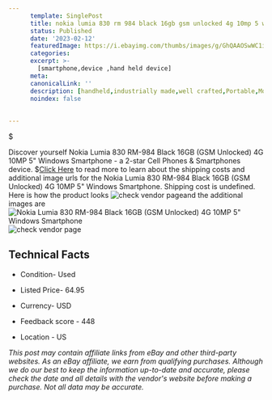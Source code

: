 ```yaml
---
      template: SinglePost
      title: nokia lumia 830 rm 984 black 16gb gsm unlocked 4g 10mp 5 windows smartphone
      status: Published
      date: '2023-02-12'
      featuredImage: https://i.ebayimg.com/thumbs/images/g/GhQAAOSwWC1iZaLf/s-l225.jpg
      categories: 
      excerpt: >-
        [smartphone,device ,hand held device]
      meta:
      canonicalLink: ''
      description: [handheld,industrially made,well crafted,Portable,Mobile,Compact,Convenient,Lightweight,Maneuverable,Man-portable,Miniature,Carriable,Hand-held,Light,Holdable,Transportable,Mobile device,Pocket-sized,On-the-go,Wireless,Cordless,Compact size,Convenient size, smartphone,device ,hand held device]
      noindex: false
      
        
---
```

$

Discover yourself Nokia Lumia 830 RM-984 Black 16GB (GSM Unlocked) 4G 10MP 5" Windows Smartphone - a 2-star Cell Phones & Smartphones device.
$[Click Here](https://www.ebay.com/itm/125759607449?hash=item1d47db5299%3Ag%3AGhQAAOSwWC1iZaLf&mkevt=1&mkcid=1&mkrid=711-53200-19255-0&campid=%253CePNCampaignId%253E&customid=%253CreferenceId%253E&toolid=10049) to read more to learn about the shipping costs and additional image urls for the Nokia Lumia 830 RM-984 Black 16GB (GSM Unlocked) 4G 10MP 5" Windows Smartphone. Shipping cost is undefined. Here is how the product looks ![check vendor page](https://i.ebayimg.com/thumbs/images/g/GhQAAOSwWC1iZaLf/s-l225.jpg)and the additional images are![Nokia Lumia 830 RM-984 Black 16GB (GSM Unlocked) 4G 10MP 5" Windows Smartphone](https://i.ebayimg.com/images/g/GhQAAOSwWC1iZaLf/s-l1600.jpg)![check vendor page](https://origin-galleryplus.ebayimg.com/ws/web/125759607449_2_0_1/225x225.jpg,https://origin-galleryplus.ebayimg.com/ws/web/125759607449_3_0_1/225x225.jpg,https://origin-galleryplus.ebayimg.com/ws/web/125759607449_4_0_1/225x225.jpg,https://origin-galleryplus.ebayimg.com/ws/web/125759607449_5_0_1/225x225.jpg,https://origin-galleryplus.ebayimg.com/ws/web/125759607449_6_0_1/225x225.jpg)



 ## Technical Facts 



     
      

 - Condition- Used 


      

 - Listed Price- 64.95 


      

 - Currency- USD 


      

 - Feedback score - 448 


      

 - Location - US 


      
      

 *_This post may contain affiliate links from eBay and other third-party websites. As an eBay affiliate, we earn from qualifying purchases. Although we do our best to keep the information up-to-date and accurate, please check the date and all details with the vendor's website before making a purchase. Not all data may be accurate._*






